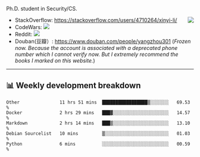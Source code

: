Ph.D. student in Security/CS.

<img align="right" src="https://github-readme-stats.vercel.app/api?username=li-xin-yi&count_private=true&show_icons=true&hide_title=true&theme=tokyonight" />

- StackOverflow: https://stackoverflow.com/users/4710264/xinyi-li/
- CodeWars: [![](https://www.codewars.com/users/xy-li/badges/micro)](https://www.codewars.com/users/xy-li/)
- Reddit: [![](https://img.shields.io/reddit/user-karma/combined/xy-li?style=social)](https://www.reddit.com/user/xy-li/)
- Douban(豆瓣）: https://www.douban.com/people/yangzhou301  (*Frozen now. Because the account is associated with a deprecated phone number which I cannot verify now. But I extremely recommend the books I marked on this website.*)

---

## 📊 Weekly development breakdown

<!--START_SECTION:waka-->
```text
Other               11 hrs 51 mins  █████████████████▒░░░░░░░   69.53 % 
Docker              2 hrs 29 mins   ███▓░░░░░░░░░░░░░░░░░░░░░   14.57 % 
Markdown            2 hrs 14 mins   ███▒░░░░░░░░░░░░░░░░░░░░░   13.10 % 
Debian Sourcelist   10 mins         ▒░░░░░░░░░░░░░░░░░░░░░░░░   01.03 % 
Python              6 mins          ░░░░░░░░░░░░░░░░░░░░░░░░░   00.59 % 
```
<!--END_SECTION:waka-->
